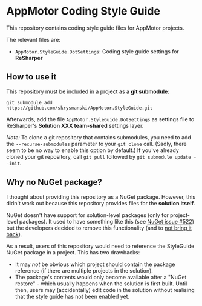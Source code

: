 # AppMotor Coding Style Guide

This repository contains coding style guide files for AppMotor projects.

The relevant files are:

* `AppMotor.StyleGuide.DotSettings`: Coding style guide settings for **ReSharper**

## How to use it

This repository must be included in a project as a **git submodule**:

    git submodule add https://github.com/skrysmanski/AppMotor.StyleGuide.git

Afterwards, add the file `AppMotor.StyleGuide.DotSettings` as settings file to ReSharper's **Solution XXX team-shared** settings layer.

*Note:* To clone a git repository that contains submodules, you need to add the `--recurse-submodules` parameter to your `git clone` call. (Sadly, there seem to be no way to enable this option by default.) If you've already cloned your git repository, call `git pull` followed by `git submodule update --init`.

## Why no NuGet package?

I thought about providing this repository as a NuGet package. However, this didn't work out because this repository provides files for the **solution itself**.

NuGet doesn't have support for solution-level packages (only for project-level packages). It used to have something like this (see [NuGet issue #522](https://github.com/NuGet/Home/issues/522)) but the developers decided to remove this functionality (and to [not bring it back](https://github.com/NuGet/Home/issues/1521)).

As a result, users of this repository would need to reference the StyleGuide NuGet package in a project. This has two drawbacks:

* It may *not* be obvious which project should contain the package reference (if there are multiple projects in the solution).
* The package's contents would only become available after a "NuGet restore" - which usually happens when the solution is first built. Until then, users may (accidentally) edit code in the solution without realising that the style guide has not been enabled yet.
